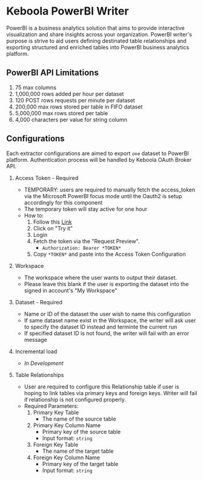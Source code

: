# Keboola PowerBI Writer

PowerBI is a business analytics solution that aims to provide interactive visualization and share insights across your organization.
PowerBI writer's purpose is strive to aid users defining destinated table relationships and exporting structured and enriched tables into PowerBI business analytics platform.

## PowerBI API Limitations

1. 75 max columns
2. 1,000,000 rows added per hour per dataset
3. 120 POST rows requests per minute per dataset
4. 200,000 max rows stored per table in FIFO dataset
5. 5,000,000 max rows stored per table
6. 4,000 characters per value for string column

## Configurations

Each extractor configurations are aimed to export `one` dataset to PowerBI platform. Authentication process will be handled by Keboola OAuth Broker API.

1. Access Token - Required
    - TEMPORARY: users are required to manually fetch the access_token via the Microsoft PowerBI focus mode until the Oauth2 is setup accordingly for this component
    - The temporary token will stay active for one hour
    - How to:
        1. Follow this [Link](https://docs.microsoft.com/en-us/rest/api/power-bi/pushdatasets/datasets_postrowsingroup#code-try-0)
        2. Click on "Try it"
        3. Login
        4. Fetch the token via the "Request Preview". 
            - ```Authorization: Bearer *TOKEN*```
        5. Copy ```*TOKEN*``` and paste into the Access Token Configuration

2. Workspace
    - The workspace where the user wants to output their dataset.
    - Please leave this blank if the user is exporting the dataset into the signed in account's "My Workspace"

3. Dataset - Required
    - Name or ID of the dataset the user wish to name this configuration
    - If same dataset name exist in the Workspace, the writer will ask user to specify the dataset ID instead and terminte the current run
    - If specified dataset ID is not found, the writer will fail with an error message

4. Incremental load
    - *In Development*

5. Table Relationships
    - User are required to configure this Relationship table if user is hoping to link tables via primary keys and foreign keys. Writer will fail if relationship is not configured properly.
    - Required Parameters:
        1. Primary Key Table
            - The name of the source table
        2. Primary Key Column Name
            - Primary key of the source table
            - Input format: ```string```
        3. Foreign Key Table
            - The name of the target table
        4. Foreign Key Column Name
            - Primary key of the target table
            - Input format: ```string```
